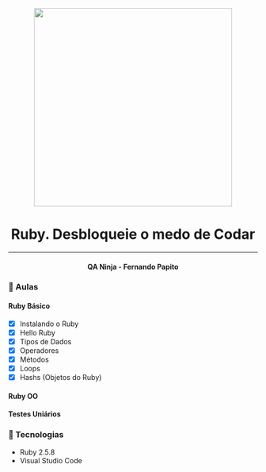 <div align="center">
    <img src="https://images.sympla.com.br/6274106706a4e.jpg" width="400">
    <h1>Ruby. Desbloqueie o medo de Codar</h1>
    <hr>
    <h4>QA Ninja - Fernando Papito</h4>
</div>

### :memo: Aulas

#### Ruby Básico
- [x] Instalando o Ruby
- [x] Hello Ruby
- [x] Tipos de Dados
- [x] Operadores
- [x] Métodos
- [x] Loops
- [x] Hashs (Objetos do Ruby)

#### Ruby OO
#### Testes Uniários

### :hammer: Tecnologias

 <ul>
    <li>Ruby 2.5.8</li>
    <li>Visual Studio Code</li>
</ul>
